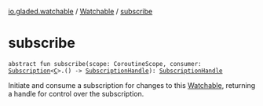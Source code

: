 [io.gladed.watchable](../index.md) / [Watchable](index.md) / [subscribe](./subscribe.md)

# subscribe

`abstract fun subscribe(scope: CoroutineScope, consumer: `[`Subscription`](../-subscription/index.md)`<`[`C`](index.md#C)`>.() -> `[`SubscriptionHandle`](../-subscription-handle/index.md)`): `[`SubscriptionHandle`](../-subscription-handle/index.md)

Initiate and consume a subscription for changes to this [Watchable](index.md), returning a handle for control
over the subscription.

